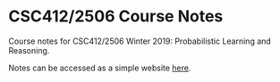 # CSC412/2506 Course Notes

Course notes for CSC412/2506 Winter 2019: Probabilistic Learning and Reasoning.

Notes can be accessed as a simple website [here](https://johngiorgi.github.io/CSC412-2506-course-notes/).
